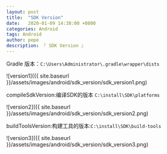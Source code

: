 ```yaml
---
layout: post
title:  "SDK Version"
date:   2020-01-09 14:38:00 +0800
categories: Android
tags: Android
author: pepe
description: 『 SDK Version 』
---
```


Gradle 版本：`C:\Users\Administrator\.gradle\wrapper\dists`

![version1]({{ site.baseurl }}/assets/images/android/sdk_version/sdk_version1.png)

compileSdkVersion:编译SDK的版本 `C:\install\SDK\platforms`

![version2]({{ site.baseurl }}/assets/images/android/sdk_version/sdk_version2.png)

buildToolsVersion:构建工具的版本:`C:\install\SDK\build-tools`

![version3]({{ site.baseurl }}/assets/images/android/sdk_version/sdk_version3.png)






